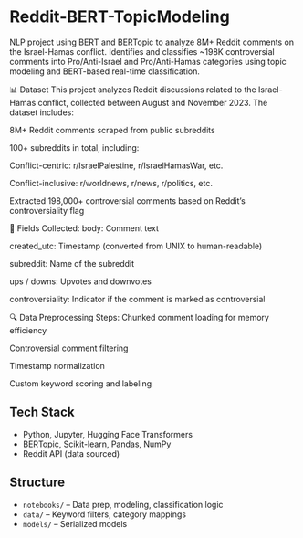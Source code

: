 # Reddit-BERT-TopicModeling
NLP project using BERT and BERTopic to analyze 8M+ Reddit comments on the Israel-Hamas conflict. Identifies and classifies ~198K controversial comments into Pro/Anti-Israel and Pro/Anti-Hamas categories using topic modeling and BERT-based real-time classification.

📊 Dataset
This project analyzes Reddit discussions related to the Israel-Hamas conflict, collected between August and November 2023. The dataset includes:

8M+ Reddit comments scraped from public subreddits

100+ subreddits in total, including:

Conflict-centric: r/IsraelPalestine, r/IsraelHamasWar, etc.

Conflict-inclusive: r/worldnews, r/news, r/politics, etc.

Extracted 198,000+ controversial comments based on Reddit’s controversiality flag

🧾 Fields Collected:
body: Comment text

created_utc: Timestamp (converted from UNIX to human-readable)

subreddit: Name of the subreddit

ups / downs: Upvotes and downvotes

controversiality: Indicator if the comment is marked as controversial

🔍 Data Preprocessing Steps:
Chunked comment loading for memory efficiency

Controversial comment filtering

Timestamp normalization

Custom keyword scoring and labeling

## Tech Stack
- Python, Jupyter, Hugging Face Transformers
- BERTopic, Scikit-learn, Pandas, NumPy
- Reddit API (data sourced)

## Structure
- `notebooks/` – Data prep, modeling, classification logic
- `data/` – Keyword filters, category mappings
- `models/` – Serialized models
